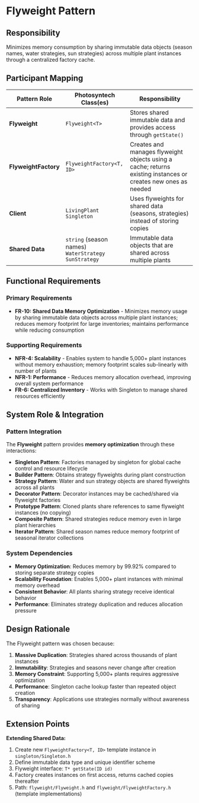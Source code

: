 # Flyweight Pattern

## Responsibility
Minimizes memory consumption by sharing immutable data objects (season names, water strategies, sun strategies) across multiple plant instances through a centralized factory cache.

## Participant Mapping

| Pattern Role | Photosyntech Class(es) | Responsibility |
|--------------|------------------------|----------------|
| **Flyweight** | `Flyweight<T>` | Stores shared immutable data and provides access through `getState()` |
| **FlyweightFactory** | `FlyweightFactory<T, ID>` | Creates and manages flyweight objects using a cache; returns existing instances or creates new ones as needed |
| **Client** | `LivingPlant`<br>`Singleton` | Uses flyweights for shared data (seasons, strategies) instead of storing copies |
| **Shared Data** | `string` (season names)<br>`WaterStrategy`<br>`SunStrategy` | Immutable data objects that are shared across multiple plants |

## Functional Requirements

### Primary Requirements
- **FR-10: Shared Data Memory Optimization** - Minimizes memory usage by sharing immutable data objects across multiple plant instances; reduces memory footprint for large inventories; maintains performance while reducing consumption

### Supporting Requirements
- **NFR-4: Scalability** - Enables system to handle 5,000+ plant instances without memory exhaustion; memory footprint scales sub-linearly with number of plants
- **NFR-1: Performance** - Reduces memory allocation overhead, improving overall system performance
- **FR-6: Centralized Inventory** - Works with Singleton to manage shared resources efficiently

## System Role & Integration

### Pattern Integration
The **Flyweight** pattern provides **memory optimization** through these interactions:

- **Singleton Pattern**: Factories managed by singleton for global cache control and resource lifecycle
- **Builder Pattern**: Obtains strategy flyweights during plant construction
- **Strategy Pattern**: Water and sun strategy objects are shared flyweights across all plants
- **Decorator Pattern**: Decorator instances may be cached/shared via flyweight factories
- **Prototype Pattern**: Cloned plants share references to same flyweight instances (no copying)
- **Composite Pattern**: Shared strategies reduce memory even in large plant hierarchies
- **Iterator Pattern**: Shared season names reduce memory footprint of seasonal iterator collections

### System Dependencies
- **Memory Optimization**: Reduces memory by 99.92% compared to storing separate strategy copies
- **Scalability Foundation**: Enables 5,000+ plant instances with minimal memory overhead
- **Consistent Behavior**: All plants sharing strategy receive identical behavior
- **Performance**: Eliminates strategy duplication and reduces allocation pressure

## Design Rationale

The Flyweight pattern was chosen because:
1. **Massive Duplication**: Strategies shared across thousands of plant instances
2. **Immutability**: Strategies and seasons never change after creation
3. **Memory Constraint**: Supporting 5,000+ plants requires aggressive optimization
4. **Performance**: Singleton cache lookup faster than repeated object creation
5. **Transparency**: Applications use strategies normally without awareness of sharing

## Extension Points

**Extending Shared Data:**
1. Create new `FlyweightFactory<T, ID>` template instance in `singleton/Singleton.h`
2. Define immutable data type and unique identifier scheme
3. Flyweight interface: `T* getState(ID id)`
4. Factory creates instances on first access, returns cached copies thereafter
5. Path: `flyweight/Flyweight.h` and `flyweight/FlyweightFactory.h` (template implementations)
